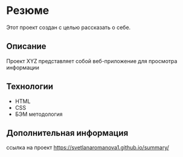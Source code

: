 # Резюме
Этот проект создан с целью рассказать о себе.
## Описание
Проект XYZ представляет собой веб-приложение для просмотра информации

## Технологии
- HTML
- CSS
- БЭМ методология


## Дополнительная информация

ссылка на проект  https://svetlanaromanova1.github.io/summary/
